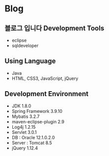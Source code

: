 # Blog
블로그 입니다
Development Tools
---
* eclipse
* sqldeveloper


Using Language
---
* Java
* HTML, CSS3, JavaScript, jQuery


Development Environment
---
* JDK 1.8.0
* Spring Framework 3.9.10
* Mybatis 3.2.7
* maven-eclipse-plugin 2.9
* Log4j 1.2.15
* Servlet 3.0.1
* DB : Oracle 12.1.0.2.0
* Server : Tomcat 8.5
* jQuery 1.12.4

